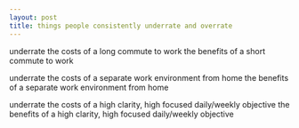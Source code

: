 ```yaml
---
layout: post
title: things people consistently underrate and overrate
---
```


underrate 
  the costs of a long commute to work
  the benefits of a short commute to work

underrate 
  the costs of a separate work environment from home
  the benefits of a separate work environment from home  

underrate 
  the costs of a high clarity, high focused daily/weekly objective
  the benefits of a high clarity, high focused daily/weekly objective